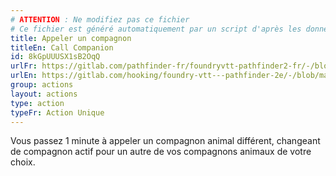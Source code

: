 ```yaml
---
# ATTENTION : Ne modifiez pas ce fichier
# Ce fichier est généré automatiquement par un script d'après les données du module Foundry VTT officiel et de sa traduction
title: Appeler un compagnon
titleEn: Call Companion
id: 8kGpUUUSX1sB2OqQ
urlFr: https://gitlab.com/pathfinder-fr/foundryvtt-pathfinder2-fr/-/blob/master/data/actions/8kGpUUUSX1sB2OqQ.htm
urlEn: https://gitlab.com/hooking/foundry-vtt---pathfinder-2e/-/blob/master/packs/data/actions.db/call-companion.json
group: actions
layout: actions
type: action
typeFr: Action Unique
---
```

Vous passez 1 minute à appeler un compagnon animal différent, changeant de compagnon actif pour un autre de vos compagnons animaux de votre choix.


